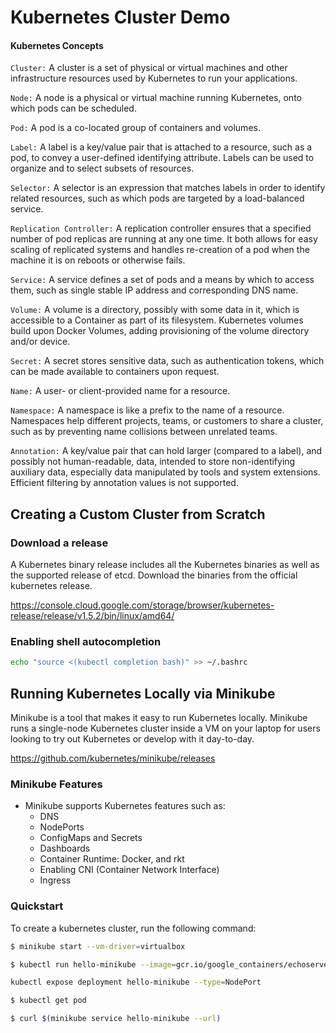 # Kubernetes Cluster Demo

#### Kubernetes Concepts

`Cluster:` A cluster is a set of physical or virtual machines and other infrastructure resources used by Kubernetes to run your applications.

`Node:` A node is a physical or virtual machine running Kubernetes, onto which pods can be scheduled.

`Pod:` A pod is a co-located group of containers and volumes.

`Label:` A label is a key/value pair that is attached to a resource, such as a pod, to convey a user-defined identifying attribute. Labels can be used to organize and to select subsets of resources.

`Selector:` A selector is an expression that matches labels in order to identify related resources, such as which pods are targeted by a load-balanced service.

`Replication Controller:` A replication controller ensures that a specified number of pod replicas are running at any one time. It both allows for easy scaling of replicated systems and handles re-creation of a pod when the machine it is on reboots or otherwise fails.

`Service:` A service defines a set of pods and a means by which to access them, such as single stable IP address and corresponding DNS name.

`Volume:` A volume is a directory, possibly with some data in it, which is accessible to a Container as part of its filesystem. Kubernetes volumes build upon Docker Volumes, adding provisioning of the volume directory and/or device.

`Secret:` A secret stores sensitive data, such as authentication tokens, which can be made available to containers upon request.

`Name:` A user- or client-provided name for a resource.

`Namespace:` A namespace is like a prefix to the name of a resource. Namespaces help different projects, teams, or customers to share a cluster, such as by preventing name collisions between unrelated teams.

`Annotation:` A key/value pair that can hold larger (compared to a label), and possibly not human-readable, data, intended to store non-identifying auxiliary data, especially data manipulated by tools and system extensions. Efficient filtering by annotation values is not supported.

## Creating a Custom Cluster from Scratch

### Download a release

A Kubernetes binary release includes all the Kubernetes binaries as well as the supported release of etcd. Download the binaries from the official kubernetes release.

https://console.cloud.google.com/storage/browser/kubernetes-release/release/v1.5.2/bin/linux/amd64/

### Enabling shell autocompletion

```bash
echo "source <(kubectl completion bash)" >> ~/.bashrc
```

## Running Kubernetes Locally via Minikube

Minikube is a tool that makes it easy to run Kubernetes locally. Minikube runs a single-node Kubernetes cluster inside a VM on your laptop for users looking to try out Kubernetes or develop with it day-to-day.

https://github.com/kubernetes/minikube/releases

### Minikube Features

  - Minikube supports Kubernetes features such as:
    - DNS
    - NodePorts
    - ConfigMaps and Secrets
    - Dashboards
    - Container Runtime: Docker, and rkt
    - Enabling CNI (Container Network Interface)
    - Ingress

### Quickstart

To create a kubernetes cluster, run the following command:

```bash
$ minikube start --vm-driver=virtualbox
```

```bash
$ kubectl run hello-minikube --image=gcr.io/google_containers/echoserver:1.4 --port=8080
```

```bash
kubectl expose deployment hello-minikube --type=NodePort
```

```bash
$ kubectl get pod
```

```bash
$ curl $(minikube service hello-minikube --url)
```
